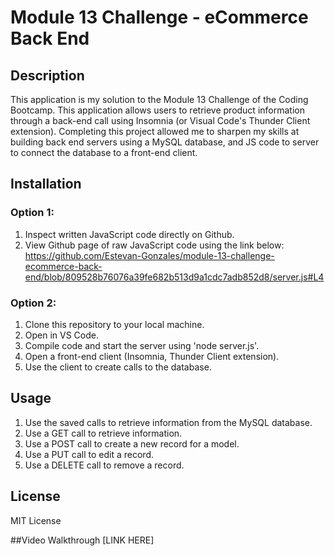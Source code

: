 # Module 13 Challenge - eCommerce Back End

## Description

This application is my solution to the Module 13 Challenge of the Coding Bootcamp.
This application allows users to retrieve product information through a back-end call using Insomnia (or Visual Code's Thunder Client extension).
Completing this project allowed me to sharpen my skills at building back end servers using a MySQL database, and JS code to server to connect the database to a front-end client.

## Installation

### Option 1:
1. Inspect written JavaScript code directly on Github.
2. View Github page of raw JavaScript code using the link below:
   https://github.com/Estevan-Gonzales/module-13-challenge-ecommerce-back-end/blob/809528b76076a39fe682b513d9a1cdc7adb852d8/server.js#L4
    
### Option 2:
1. Clone this repository to your local machine.
2. Open in VS Code.
3. Compile code and start the server using 'node server.js'.
4. Open a front-end client (Insomnia, Thunder Client extension).
5. Use the client to create calls to the database.

## Usage
1. Use the saved calls to retrieve information from the MySQL database.
2. Use a GET call to retrieve information.
3. Use a POST call to create a new record for a model.
4. Use a PUT call to edit a record.
5. Use a DELETE call to remove a record.

## License
MIT License

##Video Walkthrough
[LINK HERE]
